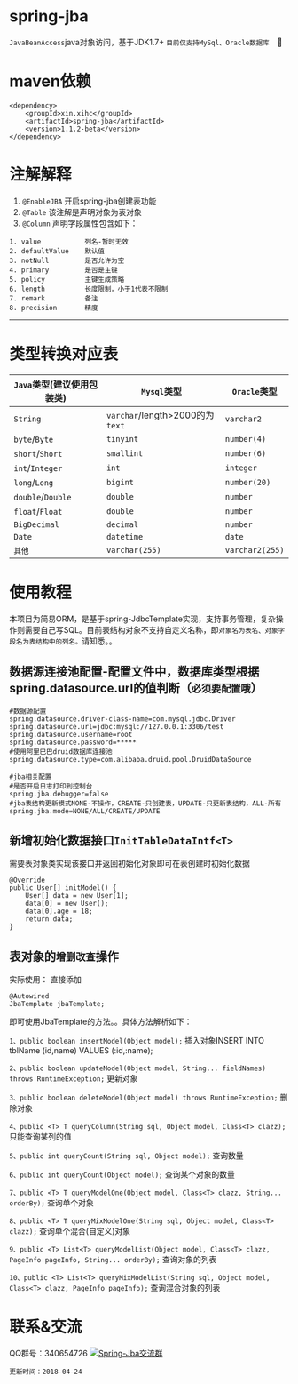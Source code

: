 # spring-jba
`JavaBeanAccess`java对象访问，基于JDK1.7+
```目前仅支持MySql、Oracle数据库  ```:grimacing:

# maven依赖
```
<dependency>
    <groupId>xin.xihc</groupId>
    <artifactId>spring-jba</artifactId>
    <version>1.1.2-beta</version>
</dependency>
```

# 注解解释 #
1. `@EnableJBA` 开启spring-jba创建表功能
2. `@Table` 该注解是声明对象为表对象
3. `@Column` 声明字段属性包含如下：
```
1. value           列名-暂时无效
2. defaultValue    默认值
3. notNull         是否允许为空
4. primary         是否是主键
5. policy          主键生成策略
6. length          长度限制，小于1代表不限制
7. remark          备注
8. precision       精度
```
----------
# 类型转换对应表
| `Java`类型(建议使用包装类) | `Mysql`类型 | `Oracle`类型 |
|---| --- | -- |
|`String`             | `varchar`/length>2000的为`text` | `varchar2` |
|`byte`/`Byte`        | `tinyint` | `number(4)` |
|`short`/`Short`      | `smallint` | `number(6)` |
|`int`/`Integer`      | `int` | `integer` |
|`long`/`Long`        | `bigint` | `number(20)` |
|`double`/`Double`    | `double` | `number` |
|`float`/`Float`      | `double` | `number` |
|`BigDecimal`         | `decimal` | `number` |
|`Date`               | `datetime` | `date` |
|`其他`               | `varchar(255)` | `varchar2(255)` |

# 使用教程
本项目为简易ORM，是基于spring-JdbcTemplate实现，支持事务管理，复杂操作则需要自己写SQL。目前表结构对象不支持自定义名称，即`对象名为表名、对象字段名为表结构中的列名。`请知悉。。

## 数据源连接池配置-配置文件中，数据库类型根据spring.datasource.url的值判断（`必须要配置哦`）
```
#数据源配置
spring.datasource.driver-class-name=com.mysql.jdbc.Driver
spring.datasource.url=jdbc:mysql://127.0.0.1:3306/test
spring.datasource.username=root
spring.datasource.password=*****
#使用阿里巴巴druid数据库连接池
spring.datasource.type=com.alibaba.druid.pool.DruidDataSource

#jba相关配置
#是否开启日志打印到控制台
spring.jba.debugger=false
#jba表结构更新模式NONE-不操作，CREATE-只创建表，UPDATE-只更新表结构，ALL-所有
spring.jba.mode=NONE/ALL/CREATE/UPDATE

```

## 新增初始化数据接口`InitTableDataIntf<T>`
需要表对象类实现该接口并返回初始化对象即可在表创建时初始化数据
```
@Override
public User[] initModel() {
    User[] data = new User[1];
    data[0] = new User();
    data[0].age = 18;
    return data;
}
```

## 表对象的`增删改查`操作
实际使用：
直接添加
```
@Autowired
JbaTemplate jbaTemplate;
```
即可使用JbaTemplate的方法。。具体方法解析如下：

`1、public boolean insertModel(Object model);` 插入对象INSERT INTO tblName (id,name) VALUES (:id,:name);
 
`2、public boolean updateModel(Object model, String... fieldNames) throws RuntimeException;`  更新对象

`3、public boolean deleteModel(Object model) throws RuntimeException;` 删除对象

`4、public <T> T queryColumn(String sql, Object model, Class<T> clazz);` 只能查询某列的值

`5、public int queryCount(String sql, Object model);` 查询数量

`6、public int queryCount(Object model);` 查询某个对象的数量

`7、public <T> T queryModelOne(Object model, Class<T> clazz, String... orderBy);` 查询单个对象

`8、public <T> T queryMixModelOne(String sql, Object model, Class<T> clazz);` 查询单个混合(自定义)对象

`9、public <T> List<T> queryModelList(Object model, Class<T> clazz, PageInfo pageInfo, String... orderBy);` 查询对象的列表
 
`10、public <T> List<T> queryMixModelList(String sql, Object model, Class<T> clazz, PageInfo pageInfo);` 查询混合对象的列表

# 联系&交流
QQ群号：340654726
<a target="_blank" href="//shang.qq.com/wpa/qunwpa?idkey=161c33ee05b20185424556f09f488ddefb55ef0599c3695c3d59d64f876d4ccd"><img border="0" src="//pub.idqqimg.com/wpa/images/group.png" alt="Spring-Jba交流群" title="Spring-Jba交流群"></a>

`更新时间：2018-04-24`
